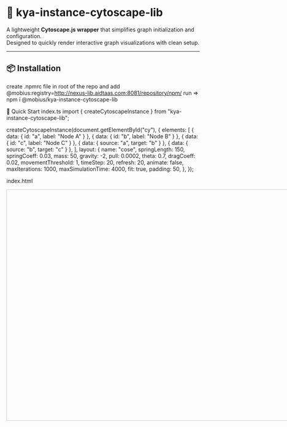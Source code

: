 # 🧩 kya-instance-cytoscape-lib

A lightweight **Cytoscape.js wrapper** that simplifies graph initialization and configuration.  
Designed to quickly render interactive graph visualizations with clean setup.

---

## 📦 Installation

create .npmrc file in root of the repo and add @mobius:registry=http://nexus-lib.aidtaas.com:8081/repository/npm/
run =>  npm i @mobius/kya-instance-cytoscape-lib


🚀 Quick Start
index.ts
import { createCytoscapeInstance } from "kya-instance-cytoscape-lib";

createCytoscapeInstance(document.getElementById("cy"), {
  elements: [
    { data: { id: "a", label: "Node A" } },
    { data: { id: "b", label: "Node B" } },
    { data: { id: "c", label: "Node C" } },
    { data: { source: "a", target: "b" } },
    { data: { source: "b", target: "c" } },
  ],
  layout: {
    name: "cose",
    springLength: 150,
    springCoeff: 0.03,
    mass: 50,
    gravity: -2,
    pull: 0.0002,
    theta: 0.7,
    dragCoeff: 0.02,
    movementThreshold: 1,
    timeStep: 20,
    refresh: 20,
    animate: false,
    maxIterations: 1000,
    maxSimulationTime: 4000,
    fit: true,
    padding: 50,
  },
});

index.html
<!DOCTYPE html>
<html lang="en">
  <head>
    <meta charset="UTF-8" />
    <title>Test Cytoscape Lib</title>
    <style>
      #cy {
        width: 800px;
        height: 600px;
        border: 1px solid #ccc;
      }
    </style>
  </head>
  <body>
    <div id="cy"></div>
    <script type="module" src="./index.js"></script>
  </body>
</html>
